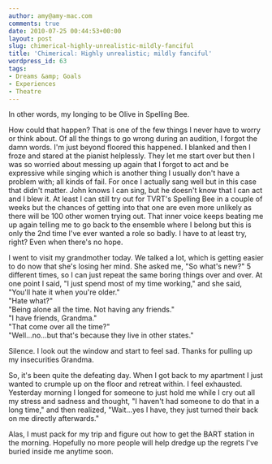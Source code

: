 ```yaml
---
author: amy@amy-mac.com
comments: true
date: 2010-07-25 00:44:53+00:00
layout: post
slug: chimerical-highly-unrealistic-mildly-fanciful
title: 'Chimerical: Highly unrealistic; mildly fanciful'
wordpress_id: 63
tags:
- Dreams &amp; Goals
- Experiences
- Theatre
---
```


In other words, my longing to be Olive in Spelling Bee.

How could that happen? That is one of the few things I never have to worry or think about. Of all the things to go wrong during an audition, I forgot the damn words. I'm just beyond floored this happened. I blanked and then I froze and stared at the pianist helplessly. They let me start over but then I was so worried about messing up again that I forgot to act and be expressive while singing which is another thing I usually don't have a problem with; all kinds of fail. For once I actually sang well but in this case that didn't matter. John knows I can sing, but he doesn't know that I can act and I blew it. At least I can still try out for TVRT's Spelling Bee in a couple of weeks but the chances of getting into that one are even more unlikely as there will be 100 other women trying out. That inner voice keeps beating me up again telling me to go back to the ensemble where I belong but this is only the 2nd time I've ever wanted a role so badly. I have to at least try, right? Even when there's no hope.

I went to visit my grandmother today. We talked a lot, which is getting easier to do now that she's losing her mind. She asked me, "So what's new?" 5 different times, so I can just repeat the same boring things over and over. At one point I said, "I just spend most of my time working," and she said, "You'll hate it when you're older."<br>
"Hate what?"<br>
"Being alone all the time. Not having any friends."<br>
"I have friends, Grandma."<br>
"That come over all the time?"<br>
"Well...no...but that's because they live in other states."

Silence. I look out the window and start to feel sad. Thanks for pulling up my insecurities Grandma.

So, it's been quite the defeating day. When I got back to my apartment I just wanted to crumple up on the floor and retreat within. I feel exhausted. Yesterday morning I longed for someone to just hold me while I cry out all my stress and sadness and thought, "I haven't had someone to do that in a long time," and then realized, "Wait...yes I have, they just turned their back on me directly afterwards."

Alas, I must pack for my trip and figure out how to get the BART station in the morning. Hopefully no more people will help dredge up the regrets I've buried inside me anytime soon.
